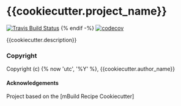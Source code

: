 {{cookiecutter.project_name}}
==============================
[//]: # (Badges)
[![Travis Build Status](https://travis-ci.org/REPLACE_WITH_OWNER_ACCOUNT/{{cookiecutter.project_name}}.svg?branch=master)](https://travis-ci.org/REPLACE_WITH_OWNER_ACCOUNT/{{cookiecutter.project_name}})
{% endif -%}
[![codecov](https://codecov.io/gh/REPLACE_WITH_OWNER_ACCOUNT/{{cookiecutter.project_name}}/branch/master/graph/badge.svg)](https://codecov.io/gh/REPLACE_WITH_OWNER_ACCOUNT/{{cookiecutter.project_name}}/branch/master)

{{cookiecutter.description}}

### Copyright

Copyright (c) {% now 'utc', '%Y' %}, {{cookiecutter.author_name}}


#### Acknowledgements
 
Project based on the 
[mBuild Recipe Cookiecutter]
